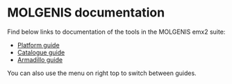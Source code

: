 # MOLGENIS documentation

Find below links to documentation of the tools in the MOLGENIS emx2 suite:

* [Platform guide](/molgenis/)
* [Catalogue guide](/catalogue/)
* [Armadillo guide](https://molgenis.github.io/molgenis-service-armadillo/)

You can also use the menu on right top to switch between guides.
